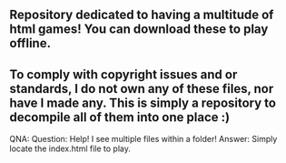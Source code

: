 Repository dedicated to having a multitude of html games! You can download these to play offline.
-------------------------------------------------------------------------------------------------------
To comply with copyright issues and or standards, I do not own any of these files, nor have I made any.
This is simply a repository to decompile all of them into one place :)
-------------------------------------------------------------------------------------------------------
QNA:
Question:  Help! I see multiple files within a folder! Answer:  Simply locate the index.html file to play.
